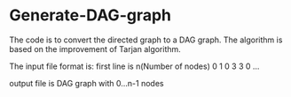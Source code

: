 # Generate-DAG-graph
The code is to convert the directed graph to a DAG graph.
The algorithm is based on the improvement of Tarjan algorithm.



The input file format is:
first line is 
n(Number of nodes)
0 1
0 3
3 0
...


output file is DAG graph with 0...n-1 nodes
